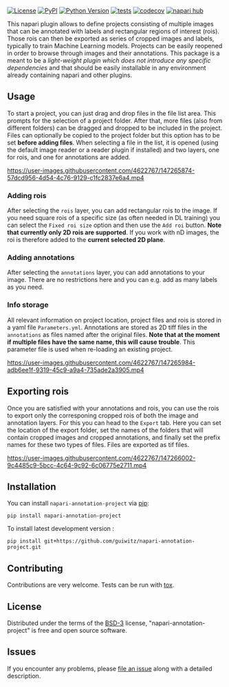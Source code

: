 
[![License](https://img.shields.io/pypi/l/napari-annotation-project.svg?color=green)](https://github.com/guiwitz/napari-annotation-project/raw/main/LICENSE)
[![PyPI](https://img.shields.io/pypi/v/napari-annotation-project.svg?color=green)](https://pypi.org/project/napari-annotation-project)
[![Python Version](https://img.shields.io/pypi/pyversions/napari-annotation-project.svg?color=green)](https://python.org)
[![tests](https://github.com/guiwitz/napari-annotation-project/workflows/tests/badge.svg)](https://github.com/guiwitz/napari-annotation-project/actions)
[![codecov](https://codecov.io/gh/guiwitz/napari-annotation-project/branch/main/graph/badge.svg)](https://codecov.io/gh/guiwitz/napari-annotation-project)
[![napari hub](https://img.shields.io/endpoint?url=https://api.napari-hub.org/shields/napari-annotation-project)](https://napari-hub.org/plugins/napari-annotation-project)

This napari plugin allows to define projects consisting of multiple images that can be annotated with labels and rectangular regions of interest (rois). Those rois can then be exported as series of cropped images and labels, typically to train Machine Learning models. Projects can be easily reopened in order to browse through images and their annotations. This package is a meant to be a *light-weight plugin which does not introduce any specific dependencies* and that should be easily installable in any environment already containing napari and other plugins.

## Usage
To start a project, you can just drag and drop files in the file list area. This prompts for the selection of a project folder. After that, more files (also from different folders) can be dragged and dropped to be included in the project. Files can optionally be copied to the project folder but this option has to be set **before adding files**. When selecting a file in the list, it is opened (using the default image reader or a reader plugin if installed) and two layers, one for rois, and one for annotations are added.

https://user-images.githubusercontent.com/4622767/147265874-57dcd956-4d54-4c76-9129-c1fc2837e6a4.mp4

### Adding rois
After selecting the ```rois``` layer, you can add rectangular rois to the image. If you need square rois of a specific size (as often needed in DL training) you can select the ```Fixed roi size``` option and then use the ```Add roi``` button. **Note that currently only 2D rois are supported**. If you work with nD images, the roi is therefore added to the **current selected 2D plane**.

### Adding annotations
After selecting the ```annotations``` layer, you can add annotations to your image. There are no restrictions here and you can e.g. add as many labels as you need.

### Info storage
All relevant information on project location, project files and rois is stored in a yaml file ```Parameters.yml```. Annotations are stored as 2D tiff files in the ```annotations``` as files named after the original files. **Note that at the moment if multiple files have the same name, this will cause trouble**. This parameter file is used when re-loading an existing project.

https://user-images.githubusercontent.com/4622767/147265984-adb6ee1f-9319-45c9-a9a4-735ade2a3905.mp4

## Exporting rois
Once you are satisfied with your annotations and rois, you can use the rois to export only the corresponing cropped rois of both the image and annotation layers. For this you can head to the ```Export``` tab. Here you can set the location of the export folder, set the names of the folders that will contain cropped images and cropped annotations, and finally set the prefix names for these two types of files. Files are exported as tif files. 

https://user-images.githubusercontent.com/4622767/147266002-9c4485c9-5bcc-4c64-9c92-6c06775e2711.mp4

## Installation


You can install `napari-annotation-project` via [pip]:

    pip install napari-annotation-project

To install latest development version :

    pip install git+https://github.com/guiwitz/napari-annotation-project.git

## Contributing

Contributions are very welcome. Tests can be run with [tox].

## License

Distributed under the terms of the [BSD-3] license,
"napari-annotation-project" is free and open source software.

## Issues

If you encounter any problems, please [file an issue] along with a detailed description.

[napari]: https://github.com/napari/napari
[Cookiecutter]: https://github.com/audreyr/cookiecutter
[@napari]: https://github.com/napari
[MIT]: http://opensource.org/licenses/MIT
[BSD-3]: http://opensource.org/licenses/BSD-3-Clause
[GNU GPL v3.0]: http://www.gnu.org/licenses/gpl-3.0.txt
[GNU LGPL v3.0]: http://www.gnu.org/licenses/lgpl-3.0.txt
[Apache Software License 2.0]: http://www.apache.org/licenses/LICENSE-2.0
[Mozilla Public License 2.0]: https://www.mozilla.org/media/MPL/2.0/index.txt
[cookiecutter-napari-plugin]: https://github.com/napari/cookiecutter-napari-plugin

[file an issue]: https://github.com/guiwitz/napari-annotation-project/issues

[napari]: https://github.com/napari/napari
[tox]: https://tox.readthedocs.io/en/latest/
[pip]: https://pypi.org/project/pip/
[PyPI]: https://pypi.org/
